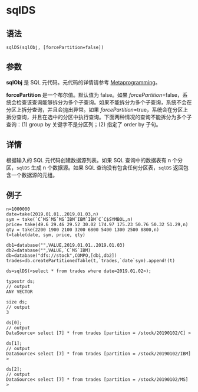 # sqlDS

## 语法

`sqlDS(sqlObj, [forcePartition=false])`

## 参数

**sqlObj** 是 SQL 元代码。元代码的详情请参考 [Metaprogramming](../../progr/objs/meta_progr.html)。

**forcePartition** 是一个布尔值。默认值为 false。如果
*forcePartition*=false，系统会检查该查询能够拆分为多个子查询。如果不能拆分为多个子查询，系统不会在分区上拆分查询，并且会抛出异常。如果
*forcePartition*=true，系统会在分区上拆分查询，并且在选中的分区中执行查询。下面两种情况的查询不能拆分为多个子查询：(1)
group by 关键字不是分区列；(2) 指定了 order by 子句。

## 详情

根据输入的 SQL 元代码创建数据源列表。如果 SQL 查询中的数据表有 n 个分区，`sqlDS`
生成 n 个数据源。如果 SQL 查询没有包含任何分区表，`sqlDS` 返回包含一个数据源的元组。

## 例子

```
n=1000000
date=take(2019.01.01..2019.01.03,n)
sym = take(`C`MS`MS`MS`IBM`IBM`IBM`C`C$SYMBOL,n)
price= take(49.6 29.46 29.52 30.02 174.97 175.23 50.76 50.32 51.29,n)
qty = take(2200 1900 2100 3200 6800 5400 1300 2500 8800,n)
t=table(date, sym, price, qty)

db1=database("",VALUE,2019.01.01..2019.01.03)
db2=database("",VALUE,`C`MS`IBM)
db=database("dfs://stock",COMPO,[db1,db2])
trades=db.createPartitionedTable(t,`trades,`date`sym).append!(t)

ds=sqlDS(<select * from trades where date=2019.01.02>);

typestr ds;
// output
ANY VECTOR

size ds;
// output
3

ds[0];
// output
DataSource< select [7] * from trades [partition = /stock/20190102/C] >

ds[1];
// output
DataSource< select [7] * from trades [partition = /stock/20190102/IBM] >

ds[2];
// output
DataSource< select [7] * from trades [partition = /stock/20190102/MS] >
```

